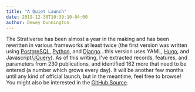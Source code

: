 ```yaml
---
title: "A Quiet Launch"
date: 2019-12-30T10:39:10-04:00
author: Dewey Dunnington
---
```


The Strativerse has been almost a year in the making and has been rewritten in various frameworks at least twice (the first version was written using [PostgreSQL](https://www.postgresql.org/), [Python](https://www.python.org/), and [Django](https://www.djangoproject.com/)...this version uses YAML, [Hugo](https://gohugo.io), and Javascript/[JQuery](https://jquery.com)). As of this writing, I've extracted records, features, and parameters from 230 publications, and identified 162 more that need to be entered (a number which grows every day). It will be another few months until any kind of official launch, but in the meantime, feel free to browse! You might also be interested in the [GitHub Source](https://github.com/paleolimbot/strativerse-hugo).
